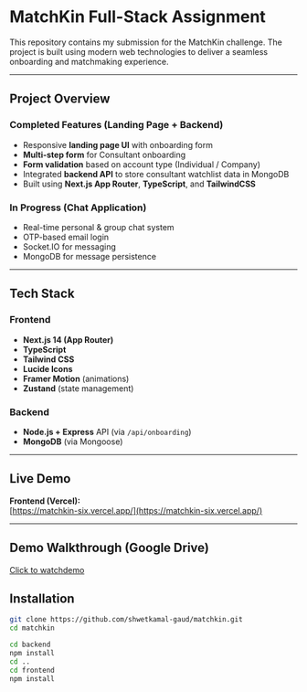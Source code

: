 # MatchKin Full-Stack Assignment

This repository contains my submission for the MatchKin challenge. The project is built using modern web technologies to deliver a seamless onboarding and matchmaking experience.

---

## Project Overview

### Completed Features (Landing Page + Backend)
- Responsive **landing page UI** with onboarding form
- **Multi-step form** for Consultant onboarding
- **Form validation** based on account type (Individual / Company)
- Integrated **backend API** to store consultant watchlist data in MongoDB
- Built using **Next.js App Router**, **TypeScript**, and **TailwindCSS**

### In Progress (Chat Application)
- Real-time personal & group chat system
- OTP-based email login
- Socket.IO for messaging
- MongoDB for message persistence

---

##  Tech Stack

### Frontend
- **Next.js 14 (App Router)**
- **TypeScript**
- **Tailwind CSS**
- **Lucide Icons**
- **Framer Motion** (animations)
- **Zustand** (state management)

### Backend
- **Node.js + Express** API (via `/api/onboarding`)
- **MongoDB** (via Mongoose)

---

## Live Demo

**Frontend (Vercel):**  
[https://matchkin-six.vercel.app/](https://matchkin-six.vercel.app/)

---

## Demo Walkthrough (Google Drive)

 [Click to watchdemo](https://drive.google.com/drive/folders/1wkD81D5iiHc4T1imAVfw3FRNjOTlWPhJ?usp=sharing)

## Installation
```bash
git clone https://github.com/shwetkamal-gaud/matchkin.git
cd matchkin
```

```bash
cd backend
npm install
cd ..
cd frontend
npm install
```
